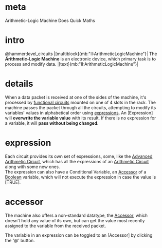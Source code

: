 # meta
Arithmetic-Logic Machine
Does Quick Maths

# intro
@hammer;level_circuits
|[multiblock]{mb:"II:ArithmeticLogicMachine"}|
The **Arithmetic-Logic Machine** is an electronic device, which primary task is to process and modify data.
|[text]{mb:"II:ArithmeticLogicMachine"}|

# details
When a data packet is received at one of the sides of the machine, it's processed by [functional circuits](functional_circuits) mounted on one of 4 slots in the rack.
The machine passes the packet through all the circuits, attempting to modify its variables' values in alphabetical order using [expressions](data_types.md#expression).
An [Expression] will **overwrite the variable value** with its result. 
If there is no expression for a variable, it will **pass without being changed**.

# expression
Each circuit provides its own set of expressions, some, like the [Advanced Arithmetic Circuit](functional_circuits#advanced_arithmetic), which has all the expressions of an [Arithmetic Circuit](functional_circuits#arithmetic) along with some new ones.   
The expression can also have a Conditional Variable, an [Accessor](data_types.md#accessor) of a [Boolean](data_types.md#boolean) variable, which will not execute the expression in case the value is [TRUE].

# accessor
The machine also offers a non-standard datatype, the [Accessor](data_types.md#accessor), which doesn't hold any value of its own, but can get the value most recently assigned to the variable from the received packet. 

The variable in an expression can be toggled to an [Accessor] by clicking the '@' button.